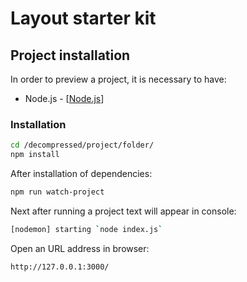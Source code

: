 # Layout starter kit

## Project installation

In order to preview a project, it is necessary to have:
 - Node.js - [[Node.js](https://nodejs.org)]

### Installation

```sh
cd /decompressed/project/folder/
npm install
```

After installation of dependencies:

```sh
npm run watch-project
```

Next after running a project text will appear in console:
```sh
[nodemon] starting `node index.js`
```

Open an URL address in browser:
```sh
http://127.0.0.1:3000/
```
